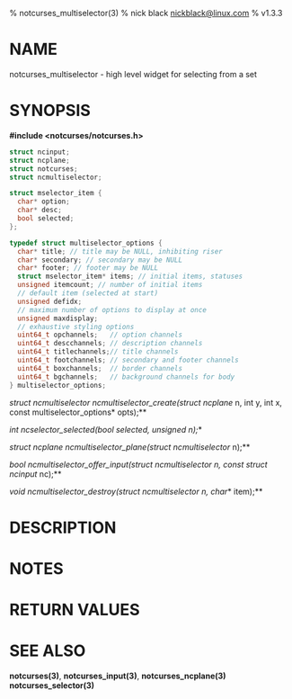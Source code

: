 % notcurses_multiselector(3)
% nick black <nickblack@linux.com>
% v1.3.3

# NAME

notcurses_multiselector - high level widget for selecting from a set

# SYNOPSIS

**#include <notcurses/notcurses.h>**

```c
struct ncinput;
struct ncplane;
struct notcurses;
struct ncmultiselector;

struct mselector_item {
  char* option;
  char* desc;
  bool selected;
};

typedef struct multiselector_options {
  char* title; // title may be NULL, inhibiting riser
  char* secondary; // secondary may be NULL
  char* footer; // footer may be NULL
  struct mselector_item* items; // initial items, statuses
  unsigned itemcount; // number of initial items
  // default item (selected at start)
  unsigned defidx;
  // maximum number of options to display at once
  unsigned maxdisplay;
  // exhaustive styling options
  uint64_t opchannels;   // option channels
  uint64_t descchannels; // description channels
  uint64_t titlechannels;// title channels
  uint64_t footchannels; // secondary and footer channels
  uint64_t boxchannels;  // border channels
  uint64_t bgchannels;   // background channels for body
} multiselector_options;
```

**struct ncmultiselector* ncmultiselector_create(struct ncplane* n, int y, int x, const multiselector_options* opts);**

**int ncselector_selected(bool* selected, unsigned n);**

**struct ncplane* ncmultiselector_plane(struct ncmultiselector* n);**

**bool ncmultiselector_offer_input(struct ncmultiselector* n, const struct ncinput* nc);**

**void ncmultiselector_destroy(struct ncmultiselector* n, char** item);**

# DESCRIPTION

# NOTES

# RETURN VALUES

# SEE ALSO

**notcurses(3)**,
**notcurses_input(3)**,
**notcurses_ncplane(3)**
**notcurses_selector(3)**
